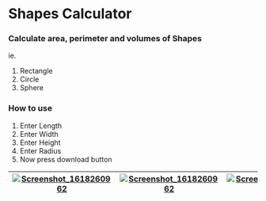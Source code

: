 # Shapes Calculator

### Calculate area, perimeter and volumes of Shapes
ie. 
1. Rectangle
2. Circle
3. Sphere

### How to use
1. Enter Length
2. Enter Width
3. Enter Height
4. Enter Radius
5. Now press download button

| [![Screenshot_1618260962](https://user-images.githubusercontent.com/65366942/114464599-a2c0d400-9bee-11eb-8d19-54457325fd44.png)]()  | [![Screenshot_1618260962](https://user-images.githubusercontent.com/65366942/114464599-a2c0d400-9bee-11eb-8d19-54457325fd44.png)]() | [![Screenshot_1618260962](https://user-images.githubusercontent.com/65366942/114464599-a2c0d400-9bee-11eb-8d19-54457325fd44.png)]() |[![Null](https://user-images.githubusercontent.com/65366942/114098758-7f361a80-98ca-11eb-89b1-6ea0181ed8d.png)]() |[![Null](https://user-images.githubusercontent.com/65366942/114104405-772ea880-98d3-11eb-85c6-e205690fd8a.png)]() |
|:---:|:---:|:---:|:---:| :---:|

